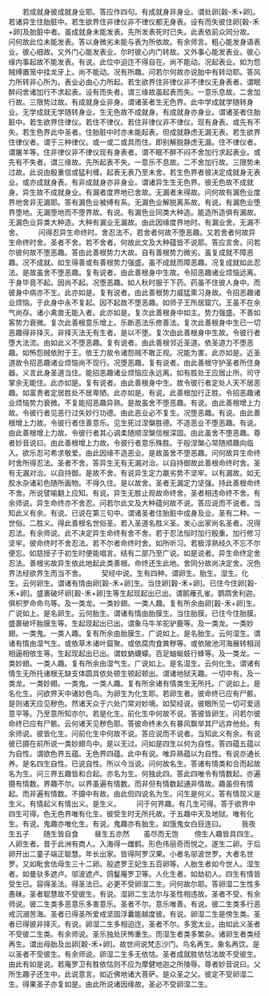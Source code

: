 <!-- { "loadSidebar": true } -->
　　若成就身彼成就身业耶。答应作四句。有成就身非身业。谓处卵[穀-禾+卵]。若诸异生住胎脏中。若生欲界住非律仪非不律仪都无身表。设有而失彼住卵[穀-禾+卵]及胎脏中者。虽成就身未能发表。先所发表死时已失。此表依前众同分故。问何故此位未能发表。答以身微劣未能与表为所依故。有余师言。粗心能发身语表业。彼心细故。又外门心能发表业。尔时彼心内门转故。又外事心能发表业。彼心缘内事起故不能发表。有说。此位中迫迮不得自在。尚不能动。况起表业。如为怨贼缚置笼中挂龙牙上。尚不能动。况有所趣。问若尔何故亦说胎中有转动耶。答风力所转非心所为。表业必由心力所起。若生欲界住非律仪非不律仪无身表者。谓眠醉闷舍诸加行不求起表。设有而失者。谓三缘故虽起表而失。一意乐息故。二舍加行故。三限势过故。有成就身业非身。谓诸圣者生无色界。此中学成就学随转身业。无学成就无学随转身业。生无色故不成就身。有成就身亦身业。谓诸圣者住胎脏中。若生欲界住律仪。若住不律仪。若住非律仪非不律仪。现有身表。或先有不失。若生色界此中圣者。住胎脏中时亦未能起表。但成就静虑无漏无表。若生欲界住律仪者。谓于三种律仪。或一或二或具而住。即别解脱静虑无漏。住不律仪者。谓屠羊等。住非律仪非不律仪现有身表者。谓不眠不醉不闷不舍加行求起表业。或先有不失者。谓三缘故。先所起表不失。一意乐不息故。二不舍加行故。三限势未过故。此说由殷重信或猛利缠。起表无表乃至未舍。若生色界者彼决定成就身无表业。或亦成就身表。有非成就身亦非身业。谓诸异生生无色界。彼无色故不成就身。异生故不成就身业。有漏者度界地已舍故。无漏者未得故。问何故有漏色业度界地舍非无漏耶。答有漏色业被缚有系。无漏色业解脱离系故。有说。有漏色业堕界堕地。无漏堕地而不堕界故。有说。有漏色业同类大种造。能造所造俱有漏故。无漏色业异类大种造。大种有漏业无漏故。由此因缘度界地时。有漏业舍。无漏不舍。
　　问得忍异生命终时。舍忍法不。若舍者何故不堕恶趣。又若舍者何故异生命终时舍。圣者不舍。若不舍者。何故此文及大种蕴皆不说耶。答应言舍。问若尔彼何故不堕恶趣。答由此善根势力大故。自有善根势力微劣。虽复成就不障恶趣。况不成就。如生得善或有善根势力强盛。虽不成就而障恶趣。况复成就如此忍法。是故虽舍不堕恶趣。复有说者。由此善根身中生故。令招恶趣诸业烦恼远离。于身毕竟不起。因尚不起。况堕恶趣。如人秋时服于下药。药虽不住彼人身中。而彼身中病亦不生。此亦如是。复有说者。由此善根势力威猛熏习身故。令招恶趣诸业烦恼。于此身中永不复起。因不起故不堕恶趣。如师子王所居窟穴。王虽不在余气尚存。诸小禽兽无能入者。此亦如是。复次此善根身中如主。势力强盛。不善如客势力衰微。复次此善根意乐增上。乐断恶法乐修善法。复次此善根身中生已一切恶趣得非择灭。非择灭法无有生者。是以不堕。复次由此善根身中生故。令彼行者堕大法流。由如此义不堕恶趣。复有说者。由此善根邻近圣道。依圣道力不堕恶趣。如怖怨贼依附于王。依王力故令诸怨贼不敢正视。况能为害。此亦如是。近圣道故令招恶趣诸业烦恼尚不现行。况堕恶趣。复有说者。由此善根守护圣者所住身器。义言此身圣道当住。能招恶趣诸业烦恼应永远离。如有胜处王应居止所。司守掌余无能住。此亦如是。复有说者。由此善根身中生。故令彼行者定处人天不居恶趣。如富贵者定居胜处不居卑陋。此亦如是。有说。此善根加行正胜。令招恶趣诸业烦恼势力衰微。不复能招恶趣异熟。是故虽舍不堕恶趣。有说。由此善根增上力故。令彼行者见恶行过失妙行功德。由此恶业必不复生。况堕恶趣。有说。由此善根增上力故。令彼行者住善意乐。见生死过涅槃胜德。不造恶业不堕恶趣。有说。由此善根增上力故。令彼行者其心调柔随顺涅槃信根深固。由此虽舍不堕恶趣。尊者妙音说曰。由此善根增上力故。令彼行者意乐殊胜。于般涅槃心常随顺趣向临入。欲乐忍可希求敬爱。由此因缘不造恶业。是故虽舍不堕恶趣。问何故异生命终时舍所得忍法。圣者不舍。答异生无有无漏对治。以自持御故此善根命终时舍。圣有无漏对治。以自持御。是故不舍。有说异生定力羸劣势不坚牢。以有漏故。如无胶水杂诸彩色随所画物。不得久住。是以故舍。圣者无漏定力坚强。持此善根命终不舍。所说譬喻翻上应知。有说。异生无胜止观故命终舍。圣者相违命终不舍。有余师说。异生命终亦不舍忍。问若尔此文及大种蕴何故不说。答应说而不说者。当知此义有余。有说。已说在第三句中。谓诸圣者住胎脏中成身及业。圣有二种。一世俗。二胜义。得此善根名世俗圣。若入圣道名胜义圣。发心出家尚名圣者。况得忍法。有余师说。此不决定异生命终有舍不舍。若于忍法恒时加行殷重。加行修习坚牢。彼命终时不舍忍法。若不尔者命终时舍。如所听习。若极淳熟经久不忘不尔便忘。如慈授子于初生时便能唱言。结有二部乃至广说。如是说者。异生命终定舍忍法。善根劣故异生依此地起此类善根。命终还生此地。舍同分故尚决定舍。况色界法经欲界生而当不舍。
　　契经中说。生有四种。谓卵生。胎生。湿生。化生。云何卵生。谓诸有情由卵[穀-禾+卵]生。当住卵[穀-禾+卵]。已住今住卵[穀-禾+卵]。盛裹破坏卵[穀-禾+卵]生等生起现起出已出。谓鹅雁孔雀。鹦鹉舍利迦。俱枳罗命命鸟等。及一类龙。一类妙翅。一类人趣。复有所余由卵[穀-禾+卵]生。广说如上。是名卵生。云何胎生。谓诸有情由胎膜生。当住胎膜。已住今住胎膜。盛裹破坏胎膜生等。生起现起出已出。谓象马牛羊驼驴鹿等。及一类龙。一类妙翅。一类鬼。一类人趣。复有所余由胎膜生。广说如上。是名胎生。云何湿生。谓诸有情由湿气生。或依草木诸叶窟聚。或依腐肉食粪秽等。或依陂池河海展转相润相逼相依生等。生起现起出已出。谓蚊蚋蠛蠓。百足蚰蜒蚑行蜂等。及一类龙。一类妙翅。一类人趣。复有所余由湿气生。广说如上。是名湿生。云何化生。谓诸有情生无所托诸根无缺支体圆具依处顿生顿起顿出。谓诸地狱天趣。一切中有。及一类龙。一类妙翅。一类鬼。一类人趣。复有所余诸有情类生无所托。广说如上。是名化生。问欲界天中诸妙色鸟。为卵生为化生耶。若卵生者。彼命终已应有尸骸。是则诸天应见秽色。然诸天众于六处门常对妙境。如契经说。彼眼所见一切可爱适意平等。乃至意所知亦尔。若是化生。前化生中何故不说。答彼皆卵生。问若尔彼命终已应有尸骸。云何诸天见秽色耶。答彼命终未久有暴风飘举其尸远弃他处。有余师说。彼皆化生。问前化生中何故不说。答应说而不说者。当知此义有余。有说彼已摄在前所说一类妙翅鸟中。是以无过。问如是四生以何为自性。答四蕴五蕴以为自性。谓欲色界五蕴。无色界四蕴。此中有说。唯异熟蕴以为自性。有说亦通长养。是名四生自性。已说自性。所以今当说。问何故名生。答诸有情类和合而起故名为生。问三界五趣皆和合起。亦名为生。何独此四。答此四唯令有情数起。亦遍摄有情数。界趣不尔。以界虽遍有情数。而非但有情数起通非情故。趣虽但有情起。而非遍有情数。不摄中有故。由此但四说名为生。问生是何义。答有情现义是生义。有情起义有情出义。是生义。
　　问于何界趣。有几生可得。答于欲界中四生可得。色无色界唯有化生。彼受生时无所托故。于五趣中天及地狱。唯有化生。有说。鬼趣亦唯化生。有说。鬼趣亦有胎生。如饿鬼女白目连曰。
　　我夜生五子　　随生皆自食
　　昼生五亦然　　虽尽而无饱
　　傍生人趣皆具四生。人卵生者。昔于此洲有商人。入海得一雌鹤。形色伟丽奇而悦之。遂生二卵。于后卵开出二童子端正聪慧。年长出家。皆得阿罗汉果。小者名邬波世罗。大者名世罗。又如毗舍佉母生三十二卵。般遮罗王妃生五百卵等。人胎生者如今世人。湿生者。如曼驮多遮卢。邬波遮卢。鸽鬘庵罗卫等。人化生者。如劫初人。四生有情皆受生已。容得圣法。得圣法已。必更不受卵湿二生。问何故尔耶。答卵湿二生性多愚昧。圣者聪慧故不受彼生。有说。湿卵二生法尔与圣性相违故。圣者不受。有余师说。彼二生类多恶意乐多害意乐。圣者不尔。意乐唯善。有说。彼二生类多行恶戒沉溺苦海。圣者已得圣所爱戒坚固浮囊能越度彼。有说。卵湿二生是傍生类。圣者已得彼非择灭。有说。卵湿二生多相迫迮。圣者不尔。多宽太业。由如此义圣者不受彼二生类。有余师说。圣乐独处厌怖重生。而湿生者类多繁杂。诸卵生者类经再生。谓出母胎及出卵[穀-禾+卵]。故世间说梵志沙门。鸟名再生。象名再饮。是以圣者不受彼生。有余师说。卵湿二生多无依怙。圣者成就胜依怙法故不受彼生。由此有如是说。若庵罗卫有胜依怙则不应为摩健地迦之所陵辱。尊者妙音说曰。父所生趣子还生中。此说意言。如近佛地诸大菩萨。是众圣之父。彼定不受卵湿二生。得果圣子亦复如是。由此所说诸因缘故。圣必不受卵湿二生。
